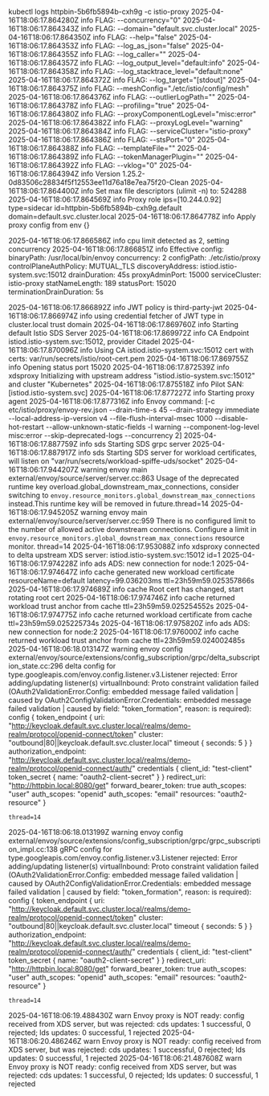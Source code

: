 
kubectl logs httpbin-5b6fb5894b-cxh9g -c istio-proxy
2025-04-16T18:06:17.864280Z	info	FLAG: --concurrency="0"
2025-04-16T18:06:17.864343Z	info	FLAG: --domain="default.svc.cluster.local"
2025-04-16T18:06:17.864350Z	info	FLAG: --help="false"
2025-04-16T18:06:17.864353Z	info	FLAG: --log_as_json="false"
2025-04-16T18:06:17.864355Z	info	FLAG: --log_caller=""
2025-04-16T18:06:17.864357Z	info	FLAG: --log_output_level="default:info"
2025-04-16T18:06:17.864358Z	info	FLAG: --log_stacktrace_level="default:none"
2025-04-16T18:06:17.864372Z	info	FLAG: --log_target="[stdout]"
2025-04-16T18:06:17.864375Z	info	FLAG: --meshConfig="./etc/istio/config/mesh"
2025-04-16T18:06:17.864376Z	info	FLAG: --outlierLogPath=""
2025-04-16T18:06:17.864378Z	info	FLAG: --profiling="true"
2025-04-16T18:06:17.864380Z	info	FLAG: --proxyComponentLogLevel="misc:error"
2025-04-16T18:06:17.864382Z	info	FLAG: --proxyLogLevel="warning"
2025-04-16T18:06:17.864384Z	info	FLAG: --serviceCluster="istio-proxy"
2025-04-16T18:06:17.864386Z	info	FLAG: --stsPort="0"
2025-04-16T18:06:17.864388Z	info	FLAG: --templateFile=""
2025-04-16T18:06:17.864389Z	info	FLAG: --tokenManagerPlugin=""
2025-04-16T18:06:17.864392Z	info	FLAG: --vklog="0"
2025-04-16T18:06:17.864394Z	info	Version 1.25.2-0d83506c28834f5f12553ee11d76a18e7ea75f20-Clean
2025-04-16T18:06:17.864400Z	info	Set max file descriptors (ulimit -n) to: 524288
2025-04-16T18:06:17.864569Z	info	Proxy role	ips=[10.244.0.92] type=sidecar id=httpbin-5b6fb5894b-cxh9g.default domain=default.svc.cluster.local
2025-04-16T18:06:17.864778Z	info	Apply proxy config from env {}

2025-04-16T18:06:17.866586Z	info	cpu limit detected as 2, setting concurrency
2025-04-16T18:06:17.866851Z	info	Effective config: binaryPath: /usr/local/bin/envoy
concurrency: 2
configPath: ./etc/istio/proxy
controlPlaneAuthPolicy: MUTUAL_TLS
discoveryAddress: istiod.istio-system.svc:15012
drainDuration: 45s
proxyAdminPort: 15000
serviceCluster: istio-proxy
statNameLength: 189
statusPort: 15020
terminationDrainDuration: 5s

2025-04-16T18:06:17.866892Z	info	JWT policy is third-party-jwt
2025-04-16T18:06:17.866974Z	info	using credential fetcher of JWT type in cluster.local trust domain
2025-04-16T18:06:17.869760Z	info	Starting default Istio SDS Server
2025-04-16T18:06:17.869972Z	info	CA Endpoint istiod.istio-system.svc:15012, provider Citadel
2025-04-16T18:06:17.870096Z	info	Using CA istiod.istio-system.svc:15012 cert with certs: var/run/secrets/istio/root-cert.pem
2025-04-16T18:06:17.869755Z	info	Opening status port 15020
2025-04-16T18:06:17.872539Z	info	xdsproxy	Initializing with upstream address "istiod.istio-system.svc:15012" and cluster "Kubernetes"
2025-04-16T18:06:17.875518Z	info	Pilot SAN: [istiod.istio-system.svc]
2025-04-16T18:06:17.877227Z	info	Starting proxy agent
2025-04-16T18:06:17.877316Z	info	Envoy command: [-c etc/istio/proxy/envoy-rev.json --drain-time-s 45 --drain-strategy immediate --local-address-ip-version v4 --file-flush-interval-msec 1000 --disable-hot-restart --allow-unknown-static-fields -l warning --component-log-level misc:error --skip-deprecated-logs --concurrency 2]
2025-04-16T18:06:17.887759Z	info	sds	Starting SDS grpc server
2025-04-16T18:06:17.887917Z	info	sds	Starting SDS server for workload certificates, will listen on "var/run/secrets/workload-spiffe-uds/socket"
2025-04-16T18:06:17.944207Z	warning	envoy main external/envoy/source/server/server.cc:863	Usage of the deprecated runtime key overload.global_downstream_max_connections, consider switching to `envoy.resource_monitors.global_downstream_max_connections` instead.This runtime key will be removed in future.thread=14
2025-04-16T18:06:17.945205Z	warning	envoy main external/envoy/source/server/server.cc:959	There is no configured limit to the number of allowed active downstream connections. Configure a limit in `envoy.resource_monitors.global_downstream_max_connections` resource monitor.	thread=14
2025-04-16T18:06:17.953088Z	info	xdsproxy	connected to delta upstream XDS server: istiod.istio-system.svc:15012	id=1
2025-04-16T18:06:17.974228Z	info	ads	ADS: new connection for node:1
2025-04-16T18:06:17.974647Z	info	cache	generated new workload certificate	resourceName=default latency=99.036203ms ttl=23h59m59.025357866s
2025-04-16T18:06:17.974689Z	info	cache	Root cert has changed, start rotating root cert
2025-04-16T18:06:17.974746Z	info	cache	returned workload trust anchor from cache	ttl=23h59m59.025254552s
2025-04-16T18:06:17.974775Z	info	cache	returned workload certificate from cache	ttl=23h59m59.025225734s
2025-04-16T18:06:17.975820Z	info	ads	ADS: new connection for node:2
2025-04-16T18:06:17.976000Z	info	cache	returned workload trust anchor from cache	ttl=23h59m59.024002485s
2025-04-16T18:06:18.013147Z	warning	envoy config external/envoy/source/extensions/config_subscription/grpc/delta_subscription_state.cc:296	delta config for type.googleapis.com/envoy.config.listener.v3.Listener rejected: Error adding/updating listener(s) virtualInbound: Proto constraint validation failed (OAuth2ValidationError.Config: embedded message failed validation | caused by OAuth2ConfigValidationError.Credentials: embedded message failed validation | caused by field: "token_formation", reason: is required): config {
  token_endpoint {
    uri: "http://keycloak.default.svc.cluster.local/realms/demo-realm/protocol/openid-connect/token"
    cluster: "outbound|80||keycloak.default.svc.cluster.local"
    timeout {
      seconds: 5
    }
  }
  authorization_endpoint: "http://keycloak.default.svc.cluster.local/realms/demo-realm/protocol/openid-connect/auth/"
  credentials {
    client_id: "test-client"
    token_secret {
      name: "oauth2-client-secret"
    }
  }
  redirect_uri: "http://httpbin.local:8080/get"
  forward_bearer_token: true
  auth_scopes: "user"
  auth_scopes: "openid"
  auth_scopes: "email"
  resources: "oauth2-resource"
}

	thread=14
2025-04-16T18:06:18.013199Z	warning	envoy config external/envoy/source/extensions/config_subscription/grpc/grpc_subscription_impl.cc:138	gRPC config for type.googleapis.com/envoy.config.listener.v3.Listener rejected: Error adding/updating listener(s) virtualInbound: Proto constraint validation failed (OAuth2ValidationError.Config: embedded message failed validation | caused by OAuth2ConfigValidationError.Credentials: embedded message failed validation | caused by field: "token_formation", reason: is required): config {
  token_endpoint {
    uri: "http://keycloak.default.svc.cluster.local/realms/demo-realm/protocol/openid-connect/token"
    cluster: "outbound|80||keycloak.default.svc.cluster.local"
    timeout {
      seconds: 5
    }
  }
  authorization_endpoint: "http://keycloak.default.svc.cluster.local/realms/demo-realm/protocol/openid-connect/auth/"
  credentials {
    client_id: "test-client"
    token_secret {
      name: "oauth2-client-secret"
    }
  }
  redirect_uri: "http://httpbin.local:8080/get"
  forward_bearer_token: true
  auth_scopes: "user"
  auth_scopes: "openid"
  auth_scopes: "email"
  resources: "oauth2-resource"
}

	thread=14
2025-04-16T18:06:19.488430Z	warn	Envoy proxy is NOT ready: config received from XDS server, but was rejected: cds updates: 1 successful, 0 rejected; lds updates: 0 successful, 1 rejected
2025-04-16T18:06:20.486246Z	warn	Envoy proxy is NOT ready: config received from XDS server, but was rejected: cds updates: 1 successful, 0 rejected; lds updates: 0 successful, 1 rejected
2025-04-16T18:06:21.487608Z	warn	Envoy proxy is NOT ready: config received from XDS server, but was rejected: cds updates: 1 successful, 0 rejected; lds updates: 0 successful, 1 rejected

